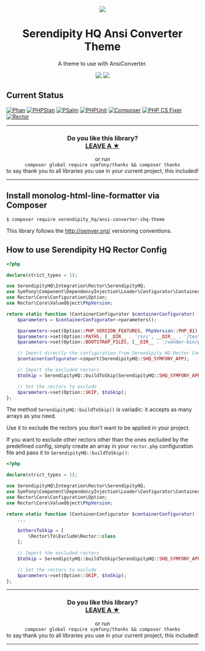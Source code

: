 <p align="center">
    <a href="http://www.serendipityhq.com" target="_blank">
        <img style="max-width: 350px" src="http://www.serendipityhq.com/assets/open-source-projects/Logo-SerendipityHQ-Icon-Text-Purple.png">
    </a>
</p>

<h1 align="center">Serendipity HQ Ansi Converter Theme</h1>
<p align="center">A theme to use with AnsiConverter.</p>
<p align="center">
    <a href="https://github.com/SerendipityHQ/ansi-converter-shq-theme/releases"><img src="https://img.shields.io/packagist/v/serendipity_hq/ansi-converter-shq-theme.svg?style=flat-square"></a>
    <a href="https://opensource.org/licenses/MIT"><img src="https://img.shields.io/badge/license-MIT-brightgreen.svg?style=flat-square"></a>
</p>

## Current Status

[![Phan](https://github.com/SerendipityHQ/ansi-converter-shq-theme/workflows/Phan/badge.svg)](https://github.com/SerendipityHQ/ansi-converter-shq-theme/actions?query=branch%3Adev)
[![PHPStan](https://github.com/SerendipityHQ/ansi-converter-shq-theme/workflows/PHPStan/badge.svg)](https://github.com/SerendipityHQ/ansi-converter-shq-theme/actions?query=branch%3Adev)
[![PSalm](https://github.com/SerendipityHQ/ansi-converter-shq-theme/workflows/PSalm/badge.svg)](https://github.com/SerendipityHQ/ansi-converter-shq-theme/actions?query=branch%3Adev)
[![PHPUnit](https://github.com/SerendipityHQ/ansi-converter-shq-theme/workflows/PHPunit/badge.svg)](https://github.com/SerendipityHQ/ansi-converter-shq-theme/actions?query=branch%3Adev)
[![Composer](https://github.com/SerendipityHQ/ansi-converter-shq-theme/workflows/Composer/badge.svg)](https://github.com/SerendipityHQ/ansi-converter-shq-theme/actions?query=branch%3Adev)
[![PHP CS Fixer](https://github.com/SerendipityHQ/ansi-converter-shq-theme/workflows/PHP%20CS%20Fixer/badge.svg)](https://github.com/SerendipityHQ/ansi-converter-shq-theme/actions?query=branch%3Adev)
[![Rector](https://github.com/SerendipityHQ/ansi-converter-shq-theme/workflows/Rector/badge.svg)](https://github.com/SerendipityHQ/ansi-converter-shq-theme/actions?query=branch%3Adev)

<hr />
<h3 align="center">
    <b>Do you like this library?</b><br />
    <b><a href="#js-repo-pjax-container">LEAVE A &#9733;</a></b>
</h3>
<p align="center">
    or run <br />
    <code>composer global require symfony/thanks && composer thanks</code><br />
    to say thank you to all libraries you use in your current project, this included!
</p>
<hr />

## Install monolog-html-line-formatter via Composer

    $ composer require serendipity_hq/ansi-converter-shq-theme

This library follows the http://semver.org/ versioning conventions.

## How to use Serendipity HQ Rector Config

```php
<?php

declare(strict_types = 1);

use SerendipityHQ\Integration\Rector\SerendipityHQ;
use Symfony\Component\DependencyInjection\Loader\Configurator\ContainerConfigurator;
use Rector\Core\Configuration\Option;
use Rector\Core\ValueObject\PhpVersion;

return static function (ContainerConfigurator $containerConfigurator) : void {
    $parameters = $containerConfigurator->parameters();

    $parameters->set(Option::PHP_VERSION_FEATURES, PhpVersion::PHP_81);
    $parameters->set(Option::PATHS, [__DIR__ . '/src', __DIR__ . '/tests']);
    $parameters->set(Option::BOOTSTRAP_FILES, [__DIR__ . '/vendor-bin/phpunit/vendor/autoload.php']);

    // Import directly the configuration from Serendipity HQ Rector Config
    $containerConfigurator->import(SerendipityHQ::SHQ_SYMFONY_APP);

    // Import the excluded rectors
    $toSkip = SerendipityHQ::buildToSkip(SerendipityHQ::SHQ_SYMFONY_APP_SKIP);

    // Set the rectors to exclude
    $parameters->set(Option::SKIP, $toSkip);
};
```

The method `SerendipityHQ::buildToSkip()` is variadic: it accepts as many arrays as you need.

Use it to exclude the rectors you don't want to be applied in your project.

If you want to exclude other rectors other than the ones excluded by the predefined config, simply create an array in your `rector.php` configuration file and pass it to `SerendipityHQ::buildToSkip()`:

```php
<?php

declare(strict_types = 1);

use SerendipityHQ\Integration\Rector\SerendipityHQ;
use Symfony\Component\DependencyInjection\Loader\Configurator\ContainerConfigurator;
use Rector\Core\Configuration\Option;
use Rector\Core\ValueObject\PhpVersion;

return static function (ContainerConfigurator $containerConfigurator) : void {
    ...

    $othersToSkip = [
        \Rector\To\Exclude\Rector::class
    ];

    // Import the excluded rectors
    $toSkip = SerendipityHQ::buildToSkip(SerendipityHQ::SHQ_SYMFONY_APP_SKIP, $othersToSkip);

    // Set the rectors to exclude
    $parameters->set(Option::SKIP, $toSkip);
};
```

<hr />
<h3 align="center">
    <b>Do you like this library?</b><br />
    <b><a href="#js-repo-pjax-container">LEAVE A &#9733;</a></b>
</h3>
<p align="center">
    or run<br />
    <code>composer global require symfony/thanks && composer thanks</code><br />
    to say thank you to all libraries you use in your current project, this included!
</p>
<hr />
